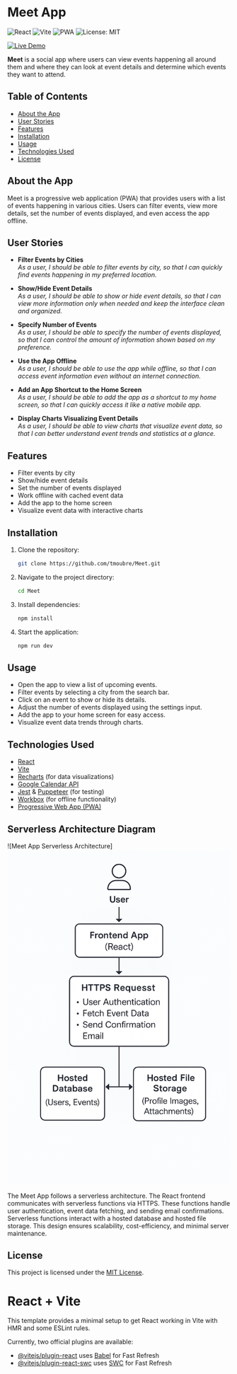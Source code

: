 # Meet App

![React](https://img.shields.io/badge/React-18.2.0-blue?logo=react)
![Vite](https://img.shields.io/badge/Vite-4.0-purple?logo=vite)
![PWA](https://img.shields.io/badge/PWA-Progressive%20Web%20App-orange?logo=googlechrome)
![License: MIT](https://img.shields.io/badge/License-MIT-yellow.svg)

[![Live Demo](https://img.shields.io/badge/Live%20Demo-Visit-blue?style=for-the-badge&logo=vercel)](https://meet-rouge.vercel.app/)


**Meet** is a social app where users can view events happening all around them and where they can look at event details and determine which events they want to attend.

## Table of Contents

- [About the App](#about-the-app)
- [User Stories](#user-stories)
- [Features](#features)
- [Installation](#installation)
- [Usage](#usage)
- [Technologies Used](#technologies-used)
- [License](#license)

## About the App

Meet is a progressive web application (PWA) that provides users with a list of events happening in various cities. Users can filter events, view more details, set the number of events displayed, and even access the app offline.

## User Stories

- **Filter Events by Cities**  
  *As a user, I should be able to filter events by city, so that I can quickly find events happening in my preferred location.*

- **Show/Hide Event Details**  
  *As a user, I should be able to show or hide event details, so that I can view more information only when needed and keep the interface clean and organized.*

- **Specify Number of Events**  
  *As a user, I should be able to specify the number of events displayed, so that I can control the amount of information shown based on my preference.*

- **Use the App Offline**  
  *As a user, I should be able to use the app while offline, so that I can access event information even without an internet connection.*

- **Add an App Shortcut to the Home Screen**  
  *As a user, I should be able to add the app as a shortcut to my home screen, so that I can quickly access it like a native mobile app.*

- **Display Charts Visualizing Event Details**  
  *As a user, I should be able to view charts that visualize event data, so that I can better understand event trends and statistics at a glance.*

## Features

- Filter events by city
- Show/hide event details
- Set the number of events displayed
- Work offline with cached event data
- Add the app to the home screen
- Visualize event data with interactive charts

## Installation

1. Clone the repository:
   ```bash
   git clone https://github.com/tmoubre/Meet.git
   ```
2. Navigate to the project directory:
   ```bash
   cd Meet
   ```
3. Install dependencies:
   ```bash
   npm install
   ```
4. Start the application:
   ```bash
   npm run dev
   ```

## Usage

- Open the app to view a list of upcoming events.
- Filter events by selecting a city from the search bar.
- Click on an event to show or hide its details.
- Adjust the number of events displayed using the settings input.
- Add the app to your home screen for easy access.
- Visualize event data trends through charts.

## Technologies Used

- [React](https://react.dev/)
- [Vite](https://vitejs.dev/)
- [Recharts](https://recharts.org/) (for data visualizations)
- [Google Calendar API](https://developers.google.com/calendar)
- [Jest](https://jestjs.io/) & [Puppeteer](https://pptr.dev/) (for testing)
- [Workbox](https://developer.chrome.com/docs/workbox/) (for offline functionality)
- [Progressive Web App (PWA)](https://web.dev/progressive-web-apps/)


## Serverless Architecture Diagram

![Meet App Serverless Architecture] ![Workflow](Images/Workflow.png)

The Meet App follows a serverless architecture. The React frontend communicates with serverless functions via HTTPS. These functions handle user authentication, event data fetching, and sending email confirmations. Serverless functions interact with a hosted database and hosted file storage. This design ensures scalability, cost-efficiency, and minimal server maintenance.




## License

This project is licensed under the [MIT License](https://opensource.org/licenses/MIT).

# React + Vite

This template provides a minimal setup to get React working in Vite with HMR and some ESLint rules.

Currently, two official plugins are available:

- [@vitejs/plugin-react](https://github.com/vitejs/vite-plugin-react/blob/main/packages/plugin-react/README.md) uses [Babel](https://babeljs.io/) for Fast Refresh
- [@vitejs/plugin-react-swc](https://github.com/vitejs/vite-plugin-react-swc) uses [SWC](https://swc.rs/) for Fast Refresh
